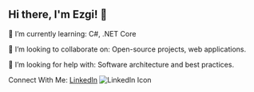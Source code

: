 ## Hi there, I'm Ezgi! 👋

🌱 I’m currently learning: C#, .NET Core

👯 I’m looking to collaborate on: Open-source projects, web applications.

🤔 I’m looking for help with: Software architecture and best practices.

Connect With Me:
[LinkedIn](https://www.linkedin.com/in/ezgikececi/) ![LinkedIn Icon](https://path-to-your-icon.com/linkedin-icon.png)
